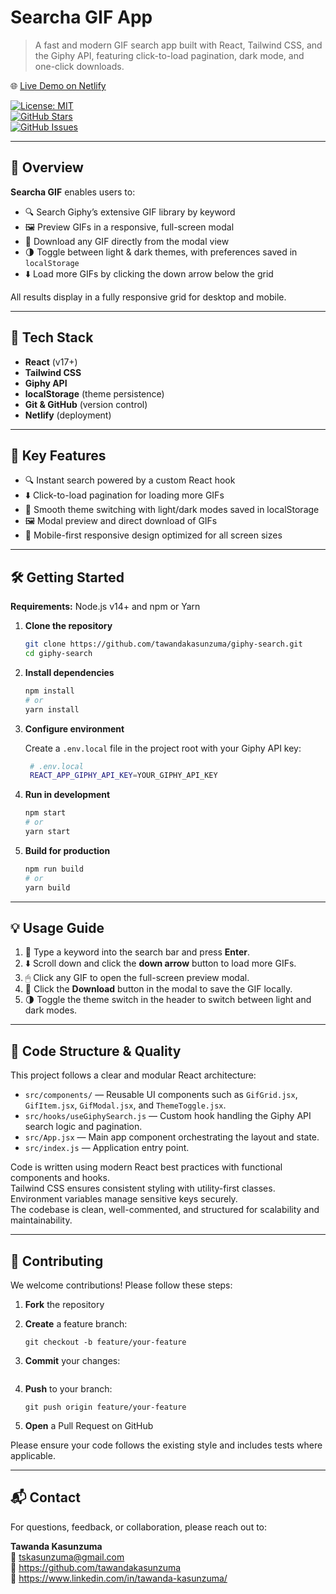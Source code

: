 # Searcha GIF App

> A fast and modern GIF search app built with React, Tailwind CSS, and the Giphy API, featuring click-to-load pagination, dark mode, and one-click downloads.

🌐 [Live Demo on Netlify](https://searchagif.netlify.app)

[![License: MIT](https://img.shields.io/badge/License-MIT-blue.svg)](LICENSE)  
[![GitHub Stars](https://img.shields.io/github/stars/tawandakasunzuma/giphy-search?style=social)](https://github.com/tawandakasunzuma/giphy-search/stargazers)  
[![GitHub Issues](https://img.shields.io/github/issues/tawandakasunzuma/giphy-search)](https://github.com/tawandakasunzuma/giphy-search/issues)

---

## 📝 Overview

**Searcha GIF** enables users to:

- 🔍 Search Giphy’s extensive GIF library by keyword  
- 🖼️ Preview GIFs in a responsive, full-screen modal  
- 💾 Download any GIF directly from the modal view  
- 🌗 Toggle between light & dark themes, with preferences saved in `localStorage`  
- ⬇️ Load more GIFs by clicking the down arrow below the grid  

All results display in a fully responsive grid for desktop and mobile.

---

## 🧰 Tech Stack

- **React** (v17+)
- **Tailwind CSS**
- **Giphy API**
- **localStorage** (theme persistence)
- **Git & GitHub** (version control)
- **Netlify** (deployment)

---

## 🚀 Key Features

- 🔍 Instant search powered by a custom React hook  
- ⬇️ Click-to-load pagination for loading more GIFs  
- 🎨 Smooth theme switching with light/dark modes saved in localStorage  
- 🖼️ Modal preview and direct download of GIFs  
- 📱 Mobile-first responsive design optimized for all screen sizes

---

## 🛠️ Getting Started

**Requirements:** Node.js v14+ and npm or Yarn

1. **Clone the repository**
   ```bash
   git clone https://github.com/tawandakasunzuma/giphy-search.git
   cd giphy-search
   ```
2. **Install dependencies**

   ```bash
   npm install
   # or
   yarn install
   ```

3. **Configure environment**

   Create a `.env.local` file in the project root with your Giphy API key:

   ```bash
    # .env.local
    REACT_APP_GIPHY_API_KEY=YOUR_GIPHY_API_KEY
   ```

4. **Run in development**

   ```bash
   npm start
   # or
   yarn start
   ```

5. **Build for production**

   ```bash
   npm run build
   # or
   yarn build
   ```

---

## 💡 Usage Guide

1. 🔎 Type a keyword into the search bar and press **Enter**.  
2. ⬇️ Scroll down and click the **down arrow** button to load more GIFs.  
3. 🖱 Click any GIF to open the full-screen preview modal.  
4. 💾 Click the **Download** button in the modal to save the GIF locally.  
5. 🌗 Toggle the theme switch in the header to switch between light and dark modes.

---

## 📖 Code Structure & Quality

This project follows a clear and modular React architecture:

- `src/components/` — Reusable UI components such as `GifGrid.jsx`, `GifItem.jsx`, `GifModal.jsx`, and `ThemeToggle.jsx`.  
- `src/hooks/useGiphySearch.js` — Custom hook handling the Giphy API search logic and pagination.  
- `src/App.jsx` — Main app component orchestrating the layout and state.  
- `src/index.js` — Application entry point.  

Code is written using modern React best practices with functional components and hooks.  
Tailwind CSS ensures consistent styling with utility-first classes.  
Environment variables manage sensitive keys securely.  
The codebase is clean, well-commented, and structured for scalability and maintainability.

---

## 🧩 Contributing

We welcome contributions! Please follow these steps:

1. **Fork** the repository

2. **Create** a feature branch:

   ```git checkout -b feature/your-feature```

3. **Commit** your changes:

   ```git commit -m "Add new feature"****

4. **Push** to your branch:

   ```git push origin feature/your-feature```

5. **Open** a Pull Request on GitHub

Please ensure your code follows the existing style and includes tests where applicable.

---

## 📬 Contact

For questions, feedback, or collaboration, please reach out to:

**Tawanda Kasunzuma**  
📧 tskasunzuma@gmail.com  
🔗 https://github.com/tawandakasunzuma  
🔗 https://www.linkedin.com/in/tawanda-kasunzuma/
